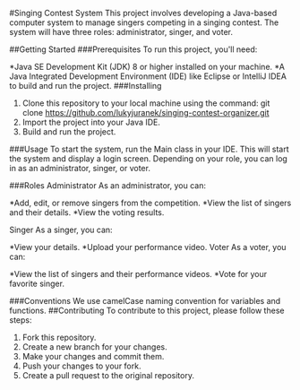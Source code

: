#Singing Contest System
This project involves developing a Java-based computer system to manage singers competing in a singing contest. The system will have three roles: administrator, singer, and voter.

##Getting Started
###Prerequisites
To run this project, you'll need:

*Java SE Development Kit (JDK) 8 or higher installed on your machine.
*A Java Integrated Development Environment (IDE) like Eclipse or IntelliJ IDEA to build and run the project.
###Installing
1. Clone this repository to your local machine using the command:
git clone https://github.com/lukyjuranek/singing-contest-organizer.git
2. Import the project into your Java IDE.
3. Build and run the project.

###Usage
To start the system, run the Main class in your IDE. This will start the system and display a login screen. Depending on your role, you can log in as an administrator, singer, or voter.

###Roles
Administrator
As an administrator, you can:

*Add, edit, or remove singers from the competition.
*View the list of singers and their details.
*View the voting results.

Singer
As a singer, you can:

*View your details.
*Upload your performance video.
 Voter
As a voter, you can:

*View the list of singers and their performance videos.
*Vote for your favorite singer.

###Conventions
We use camelCase naming convention for variables and functions.
##Contributing
To contribute to this project, please follow these steps:

1. Fork this repository.
2. Create a new branch for your changes.
3. Make your changes and commit them.
4. Push your changes to your fork.
5. Create a pull request to the original repository.
